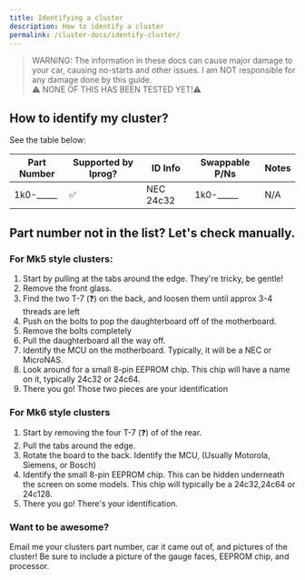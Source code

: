 ```yaml
---
title: Identifying a cluster
description: How to identify a cluster 
permalink: /cluster-docs/identify-cluster/
---
```

 > WARNING: The information in these docs can cause major damage to your car, causing no-starts and other issues. I am NOT responsible for any damage done by this guide. \
 > ⚠ NONE OF THIS HAS BEEN TESTED YET!⚠

## How to identify my cluster?
See the table below:

| Part Number | Supported by Iprog? | ID Info | Swappable P/Ns | Notes |
|-------|--------|---------|---------|---------|
| 1k0-_____ | ✅ | NEC 24c32 |1k0-_____ | N/A |


## Part number not in the list? Let's check manually. 

### For Mk5 style clusters:
1. Start by pulling at the tabs around the edge. They're tricky, be gentle!
2. Remove the front glass. 
3. Find the two T-7 (❓) on the back, and loosen them until approx 3-4 threads are left
4. Push on the bolts to pop the daughterboard off of the motherboard. 
5. Remove the bolts completely
6. Pull the daughterboard all the way off.
7. Identify the MCU on the motherboard. Typically, it will be a NEC or MicroNAS.
8. Look around for a small 8-pin EEPROM chip. This chip will have a name on it, typically 24c32 or 24c64. 
9. There you go! Those two pieces are your identification


### For Mk6 style clusters
1. Start by removing the four T-7 (❓) of of the rear. 
2. Pull the tabs around the edge. 
3. Rotate the board to the back. Identify the MCU, (Usually Motorola, Siemens, or Bosch)
4. Identify the small 8-pin EEPROM chip. This can be hidden underneath the screen on some models. This chip will typically be a 24c32,24c64 or 24c128. 
5. There you go! There's your identification. 

### Want to be awesome?
Email me your clusters part number, car it came out of, and pictures of the cluster! 
Be sure to include a picture of the gauge faces, EEPROM chip, and processor.